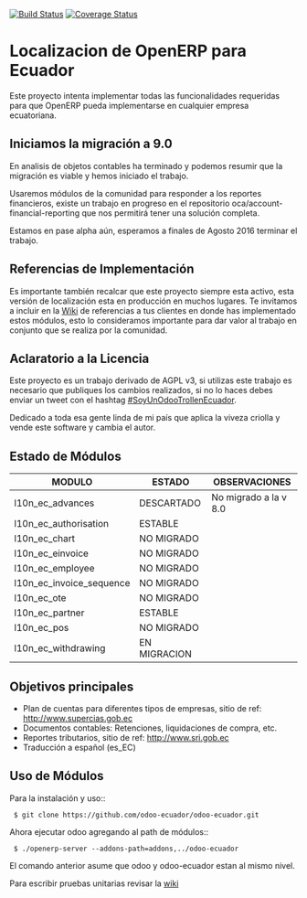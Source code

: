 [![Build Status](https://travis-ci.org/odoo-ecuador/odoo-ecuador.svg?branch=9.0)](https://travis-ci.org/odoo-ecuador/odoo-ecuador) [![Coverage Status](https://coveralls.io/repos/github/ovnicraft/odoo-ecuador/badge.svg?branch=9.0)](https://coveralls.io/github/ovnicraft/odoo-ecuador?branch=9.0)

Localizacion de OpenERP para Ecuador
====================================

Este proyecto intenta implementar todas las funcionalidades
requeridas para que OpenERP pueda implementarse en cualquier
empresa ecuatoriana.


Iniciamos la migración a 9.0
----------------------------

En analisis de objetos contables ha terminado y podemos resumir que la migración es viable y hemos iniciado el trabajo.

Usaremos módulos de la comunidad para responder a los reportes financieros, existe un trabajo en progreso en el repositorio oca/account-financial-reporting que
nos permitirá tener una solución completa.

Estamos en pase alpha aún, esperamos a finales de Agosto 2016 terminar el trabajo.

Referencias de Implementación
-----------------------------

Es importante también recalcar que este proyecto siempre esta activo, esta versión de localización esta en producción en muchos lugares. Te invitamos a incluir en la [Wiki](https://github.com/odoo-ecuador/odoo-ecuador/wiki/Referencia-de-clientes) de referencias a tus clientes en donde has implementado estos módulos, esto lo consideramos importante para dar valor al trabajo en conjunto que se realiza por la comunidad.

Aclaratorio a la Licencia
-------------------------

Este proyecto es un trabajo derivado de AGPL v3, si utilizas este trabajo es necesario que publiques los cambios realizados, si no lo haces debes enviar un tweet con el hashtag [#SoyUnOdooTrollenEcuador](https://twitter.com/search?f=tweets&q=%23SoyUnOdooTrollEnEcuado).

Dedicado a toda esa gente linda de mi país que aplica la viveza criolla y vende este software y cambia el autor.

Estado de Módulos
-----------------


| MODULO                   | ESTADO    | OBSERVACIONES                           |
|--------------------------|-----------|-----------------------------------------|
| l10n_ec_advances         | DESCARTADO | No migrado a la v 8.0                   |
| l10n_ec_authorisation    | ESTABLE|                                         |
| l10n_ec_chart            | NO MIGRADO   |                                         |
| l10n_ec_einvoice         | NO MIGRADO   |                                         |
| l10n_ec_employee         | NO MIGRADO   |                                         |
| l10n_ec_invoice_sequence | NO MIGRADO   |                                         |
| l10n_ec_ote              | NO MIGRADO   |                                         |
| l10n_ec_partner          | ESTABLE   |                                         |
| l10n_ec_pos              | NO MIGRADO |  |
| l10n_ec_withdrawing      | EN MIGRACION   |                                         |


Objetivos principales
---------------------

- Plan de cuentas para diferentes tipos de empresas, sitio de ref: http://www.supercias.gob.ec
- Documentos contables: Retenciones, liquidaciones de compra, etc.
- Reportes tributarios, sitio de ref: http://www.sri.gob.ec
- Traducción a español (es_EC)

Uso de Módulos
--------------

Para la instalación y uso::

     $ git clone https://github.com/odoo-ecuador/odoo-ecuador.git

Ahora ejecutar odoo agregando al path de módulos::

     $ ./openerp-server --addons-path=addons,../odoo-ecuador

El comando anterior asume que odoo y odoo-ecuador estan al mismo nivel.

Para escribir pruebas unitarias revisar la [wiki](https://github.com/odoo-ecuador/odoo-ecuador/wiki/Pruebas-Unitarias)
